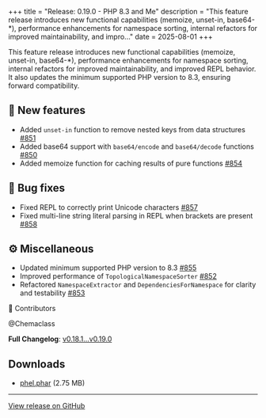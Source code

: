+++
title = "Release: 0.19.0 - PHP 8.3 and Me"
description = "This feature release introduces new functional capabilities (memoize, unset-in, base64-*), performance enhancements for namespace sorting, internal refactors for improved maintainability, and impro..."
date = 2025-08-01
+++

This feature release introduces new functional capabilities (memoize, unset-in, base64-*), performance enhancements for namespace sorting, internal refactors for improved maintainability, and improved REPL behavior. It also updates the minimum supported PHP version to 8.3, ensuring forward compatibility.

## 🥇 New features

- Added `unset-in` function to remove nested keys from data structures [#851](https://github.com/phel-lang/phel-lang/pull/851)
- Added base64 support with `base64/encode` and `base64/decode` functions [#850](https://github.com/phel-lang/phel-lang/pull/850)
- Added memoize function for caching results of pure functions [#854](https://github.com/phel-lang/phel-lang/pull/854)

## 🐛 Bug fixes

- Fixed REPL to correctly print Unicode characters [#857](https://github.com/phel-lang/phel-lang/pull/857)
- Fixed multi-line string literal parsing in REPL when brackets are present [#858](https://github.com/phel-lang/phel-lang/pull/858)

## ⚙️ Miscellaneous

- Updated minimum supported PHP version to 8.3 [#855](https://github.com/phel-lang/phel-lang/pull/855)
- Improved performance of `TopologicalNamespaceSorter` [#852](https://github.com/phel-lang/phel-lang/pull/852)
- Refactored `NamespaceExtractor` and `DependenciesForNamespace` for clarity and testability [#853](https://github.com/phel-lang/phel-lang/pull/853)

👥 Contributors

@Chemaclass

**Full Changelog**: [v0.18.1...v0.19.0](https://github.com/phel-lang/phel-lang/compare/v0.18.1...v0.19.0)

## Downloads

- [phel.phar](https://github.com/phel-lang/phel-lang/releases/download/v0.19.0/phel.phar) (2.75 MB)

---

[View release on GitHub](https://github.com/phel-lang/phel-lang/releases/tag/v0.19.0)
